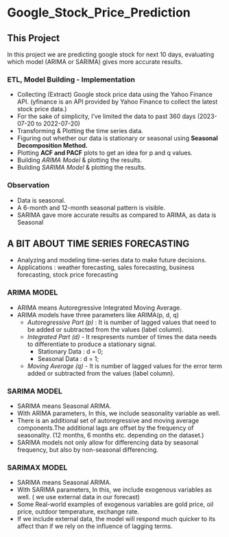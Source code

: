# Google_Stock_Price_Prediction

## This Project

In this project we are predicting google stock for next 10 days, evaluating which model (ARIMA or SARIMA) gives more accurate results.

### ETL, Model Building - Implementation
- Collecting (Extract) Google stock price data using the Yahoo Finance API. (yfinance is an API provided by Yahoo Finance to collect the latest stock price data.)
- For the sake of simplicity, I’ve limited the data to past 360 days (2023-07-20 to 2022-07-20)
- Transforming & Plotting the time series data.
- Figuring out whether our data is stationary or seasonal using **Seasonal Decomposition Method.**
- Plotting **ACF and PACF** plots to get an idea for p and q values.
- Building *ARIMA Model* & plotting the results.
- Building *SARIMA Model* & plotting the results.

### Observation

- Data is seasonal.
- A 6-month and 12-month seasonal pattern is visible.
- SARIMA gave more accurate results as compared to ARIMA, as data is Seasonal

## A BIT ABOUT TIME SERIES FORECASTING

- Analyzing and modeling time-series data to make future decisions.
- Applications : weather forecasting, sales forecasting, business forecasting, stock price forecasting

### ARIMA MODEL
- ARIMA means Autoregressive Integrated Moving Average. 
- ARIMA models have three parameters like ARIMA(p, d, q)
  - *Autoregressive Part (p)* :  It is number of lagged values that need to be added or subtracted from the values (label column).
  - *Integrated Part (d)* - It respresents number of times the data needs to differentiate to produce a stationary signal. 
     - Stationary Data : d = 0;
     - Seasonal Data : d = 1;
  - *Moving Average (q)* - It is number of lagged values for the error term added or subtracted from the values (label column).
 
### SARIMA MODEL
- SARIMA means Seasonal ARIMA.
- With ARIMA parameters, In this, we include seasonality variable as well.
- There is an additional set of autoregressive and moving average components.The additional lags are offset by the frequency of seasonality. (12 months, 6 months etc. depending on the dataset.)
- SARIMA models not only allow for differencing data by seasonal frequency, but also by non-seasonal differencing.

### SARIMAX MODEL
- SARIMA means Seasonal ARIMA.
- With SARIMA parameters, In this, we include exogenous variables as well. ( we use external data in our forecast)
- Some Real-world examples of exogenous variables are gold price, oil price, outdoor temperature, exchange rate.
- If we include external data, the model will respond much quicker to its affect than if we rely on the influence of lagging terms.
